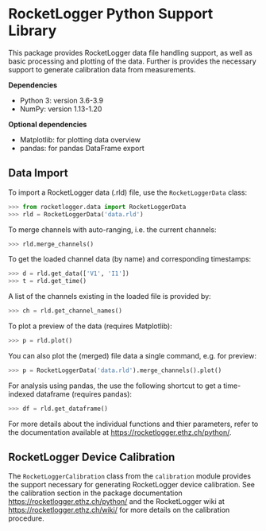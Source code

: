 # RocketLogger Python Support Library

This package provides RocketLogger data file handling support, as well as
basic processing and plotting of the data. Further is provides the necessary
support to generate calibration data from measurements.

**Dependencies**
* Python 3: version 3.6-3.9
* NumPy: version 1.13-1.20

**Optional dependencies**
* Matplotlib: for plotting data overview
* pandas: for pandas DataFrame export


## Data Import

To import a RocketLogger data (.rld) file, use the `RocketLoggerData` class:
```py
>>> from rocketlogger.data import RocketLoggerData
>>> rld = RocketLoggerData('data.rld')
```

To merge channels with auto-ranging, i.e. the current channels:
```py
>>> rld.merge_channels()
```

To get the loaded channel data (by name) and corresponding timestamps:
```py
>>> d = rld.get_data(['V1', 'I1'])
>>> t = rld.get_time()
```

A list of the channels existing in the loaded file is provided by:
```py
>>> ch = rld.get_channel_names()
```

To plot a preview of the data (requires Matplotlib):
```py
>>> p = rld.plot()
```

You can also plot the (merged) file data a single command, e.g. for preview:
```py
>>> p = RocketLoggerData('data.rld').merge_channels().plot()
```

For analysis using pandas, the use the following shortcut to get a time-
indexed dataframe (requires pandas):
```py
>>> df = rld.get_dataframe()
```

For more details about the individual functions and thier parameters, refer to
the documentation available at <https://rocketlogger.ethz.ch/python/>.


## RocketLogger Device Calibration

The `RocketLoggerCalibration` class from the `calibration` module provides the support
necessary for generating RocketLogger device calibration. See the calibration section
in the package documentation <https://rocketlogger.ethz.ch/python/> and the
RocketLogger wiki at <https://rocketlogger.ethz.ch/wiki/> for more details on the
calibration procedure.
